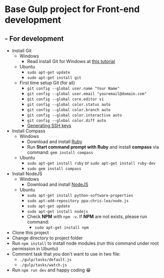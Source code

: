 # Base Gulp project for Front-end development

## - For development
* Install Git
    * Windows
        * Read install Git for Windows at [this tutorial](http://tech.pro/tutorial/1840/setting-up-git-and-github-from-the-windows-command-prompt)
    * Ubuntu
        * ```sudo apt-get update```
        * ```sudo apt-get install git```
    * First time setup Git (for all)
        * ```git config --global user.name "Your Name"```
        * ```git config --global user.email "youremail@domain.com"```
        * ```git config --global core.editor vi```
        * ```git config --global color.status auto```
        * ```git config --global color.branch auto```
        * ```git config --global color.interactive auto```
        * ```git config --global color.diff auto```
        * [Generating SSH keys](https://help.github.com/articles/generating-ssh-keys/)
* Install Compass
    * Windows
        * Download and install [Ruby](http://rubyinstaller.org/downloads/)
        * Run __Start command prompt with Ruby__ and install __compass__ via command: ```gem install compass```
    * Ubuntu
        * ```sudo apt-get install ruby``` or ```sudo apt-get install ruby-dev```
        * ```sudo gem install compass```
* Install NodeJS
    * Windows
        * Download and install [NodeJS](https://nodejs.org/download/)
    * Ubuntu
        * ```sudo apt-get install python-software-properties```
        * ```sudo apt-add-repository ppa:chris-lea/node.js```
        * ```sudo apt-get update```
        * ```sudo apt-get install nodejs```
        * Check __NPM__ with ```npm -v```. If __NPM__ are not exists, please run command:
            * ```sudo apt-get install npm```
* Clone this project
* Change directory to project folder
* Run ```npm install``` to install node modules (run this command under root permission in Ubuntu)
* Comment task that you don't want to use in two file:
    * ```./gulp/tasks/default.js```
    * ```./gulp/tasks/watch.js```
* Run ```npm run dev``` and happy coding :grin:
